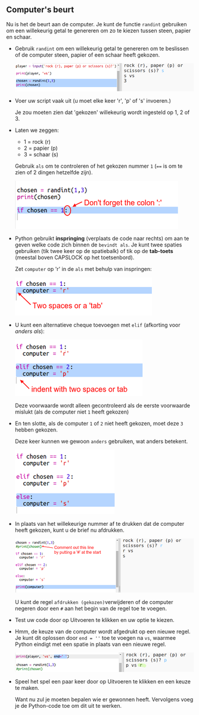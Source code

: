## Computer's beurt

Nu is het de beurt aan de computer. Je kunt de functie `randint` gebruiken om een ​​willekeurig getal te genereren om zo te kiezen tussen steen, papier en schaar.

+ Gebruik `randint` om een ​​willekeurig getal te genereren om te beslissen of de computer steen, papier of een schaar heeft gekozen.
    
    ![screenshot](images/rps-randint.png)

+ Voer uw script vaak uit (u moet elke keer 'r', 'p' of 's' invoeren.)
    
    Je zou moeten zien dat 'gekozen' willekeurig wordt ingesteld op 1, 2 of 3.

+ Laten we zeggen:
    
    + 1 = rock (r)
    + 2 = papier (p)
    + 3 = schaar (s)
    
    Gebruik `als` om te controleren of het gekozen nummer `1` (`==` is om te zien of 2 dingen hetzelfde zijn).
    
    ![screenshot](images/rps-if-1.png)

+ Python gebruikt **inspringing** (verplaats de code naar rechts) om aan te geven welke code zich binnen de `bevindt als`. Je kunt twee spaties gebruiken (tik twee keer op de spatiebalk) of tik op de **tab-toets** (meestal boven CAPSLOCK op het toetsenbord).
    
    Zet `computer` op 'r' in de `als` met behulp van inspringen:
    
    ![screenshot](images/rps-indent.png)

+ U kunt een alternatieve cheque toevoegen met `elif` (afkorting voor *anders als*):
    
    ![screenshot](images/rps-elif-2.png)
    
    Deze voorwaarde wordt alleen gecontroleerd als de eerste voorwaarde mislukt (als de computer niet `1` heeft gekozen)

+ En ten slotte, als de computer `1` of `2` niet heeft gekozen, moet deze `3` hebben gekozen.
    
    Deze keer kunnen we gewoon `anders` gebruiken, wat anders betekent.
    
    ![screenshot](images/rps-else-3.png)

+ In plaats van het willekeurige nummer af te drukken dat de computer heeft gekozen, kunt u de brief nu afdrukken.
    
    ![screenshot](images/rps-print-computer.png)
    
    U kunt de regel `afdrukken (gekozen)`verwijderen of de computer negeren door een `#` aan het begin van de regel toe te voegen.

+ Test uw code door op Uitvoeren te klikken en uw optie te kiezen.

+ Hmm, de keuze van de computer wordt afgedrukt op een nieuwe regel. Je kunt dit oplossen door `end = ''` toe te voegen na `vs`, waarmee Python eindigt met een spatie in plaats van een nieuwe regel.
    
    ![screenshot](images/rps-same-line.png)

+ Speel het spel een paar keer door op Uitvoeren te klikken en een keuze te maken.
    
    Want nu zul je moeten bepalen wie er gewonnen heeft. Vervolgens voeg je de Python-code toe om dit uit te werken.
